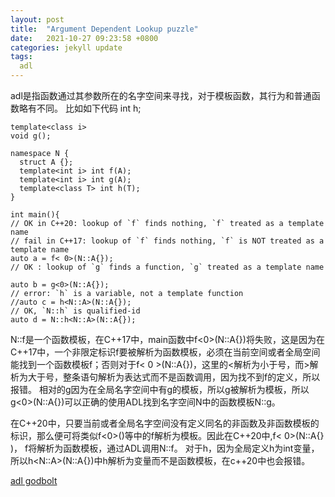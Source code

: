 ```yaml
---
layout: post
title:  "Argument Dependent Lookup puzzle"
date:   2021-10-27 09:23:58 +0800
categories: jekyll update
tags:
  adl
---
```


adl是指函数通过其参数所在的名字空间来寻找，对于模板函数，其行为和普通函数略有不同。
比如如下代码
    int h;

    template<class i>
    void g();

    namespace N {
      struct A {};
      template<int i> int f(A);
      template<int i> int g(A);
      template<class T> int h(T);
    }

    int main(){
    // OK in C++20: lookup of `f` finds nothing, `f` treated as a template name
    // fail in C++17: lookup of `f` finds nothing, `f` is NOT treated as a template name
    auto a = f< 0>(N::A{});
    // OK : lookup of `g` finds a function, `g` treated as a template name

    auto b = g<0>(N::A{});
    // error: `h` is a variable, not a template function
    //auto c = h<N::A>(N::A{});
    // OK, `N::h` is qualified-id
    auto d = N::h<N::A>(N::A{});
N\::f是一个函数模板，在C\++17中，main函数中f<0>(N\::A{})将失败，这是因为在C++17中，一个非限定标识f要被解析为函数模板，必须在当前空间或者全局空间能找到一个函数模板f；否则对于f< 0 >(N\::A{})，这里的<解析为小于号，而>解析为大于号，整条语句解析为表达式而不是函数调用，因为找不到f的定义，所以报错。
相对的g因为在全局名字空间中有g的模板，所以g被解析为模板，所以g<0>(N::A{})可以正确的使用ADL找到名字空间N中的函数模板N\::g。

在C\++20中，只要当前或者全局名字空间没有定义同名的非函数及非函数模板的标识，那么便可将类似f<0>()等中的f解析为模板。因此在C\++20中,f< 0>(N\::A{} )，
f将解析为函数模板，通过ADL调用N\::f。
对于h，因为全局定义h为int变量，所以h<N\::A>(N\::A{})中h解析为变量而不是函数模板，在c++20中也会报错。

[adl godbolt](https://gcc.godbolt.org/z/6ajebMMxs)


